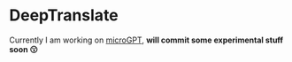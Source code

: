 # DeepTranslate
Currently I am working on [microGPT](https://github.com/kandarpa02/microGPT.git), **will commit some experimental stuff soon 😗**
